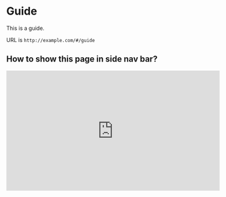 # Guide

This is a guide.

URL is `http://example.com/#/guide`

## How to show this page in side nav bar?

<iframe width="560" height="315" src="https://www.youtube.com/embed/OfpWrDHPAcA" title="YouTube video player" frameborder="0" allow="accelerometer; autoplay; clipboard-write; encrypted-media; gyroscope; picture-in-picture" allowfullscreen></iframe>

